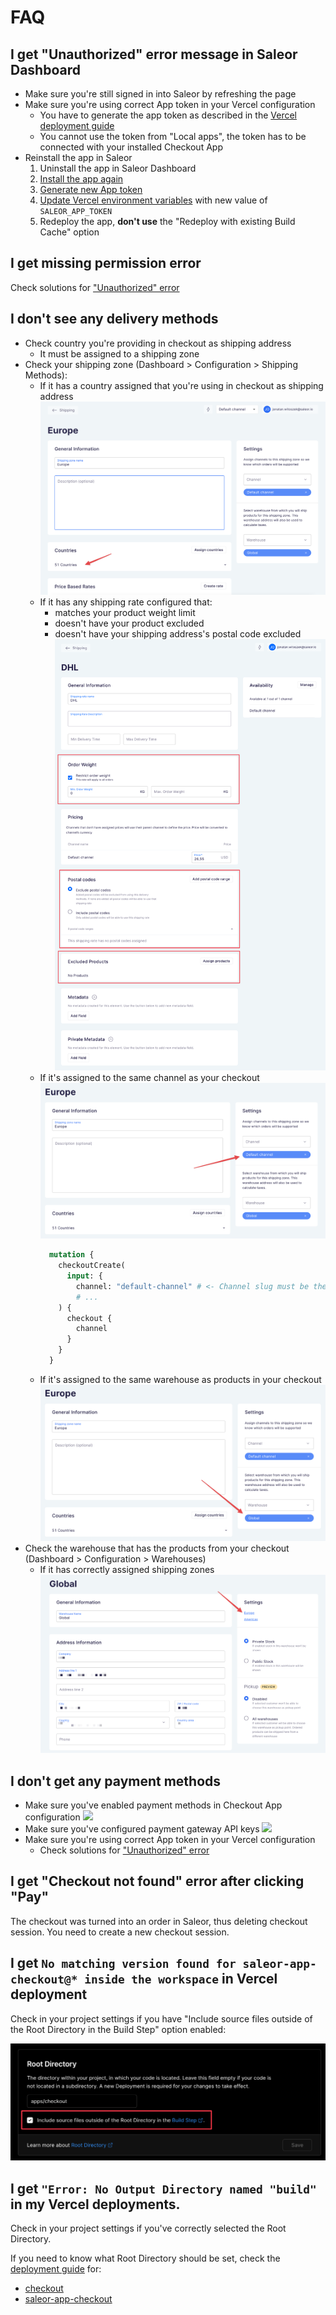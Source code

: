 # FAQ

## I get "Unauthorized" error message in Saleor Dashboard

- Make sure you're still signed in into Saleor by refreshing the page
- Make sure you're using correct App token in your Vercel configuration
  - You have to generate the app token as described in the [Vercel deployment guide](./vercel.md#5-generate-app-token)
  - You cannot use the token from "Local apps", the token has to be connected with your installed Checkout App
- Reinstall the app in Saleor
  1. Uninstall the app in Saleor Dashboard
  2. [Install the app again](./vercel.md#4-install-the-app-in-saleor)
  3. [Generate new App token](./vercel.md#5-generate-app-token)
  4. [Update Vercel environment variables](./vercel.md#6-update-environment-variables-in-vercel) with new value of `SALEOR_APP_TOKEN`
  5. Redeploy the app, **don't use** the "Redeploy with existing Build Cache" option

## I get missing permission error

Check solutions for ["Unauthorized" error](#i-get-unauthorized-error-message-in-saleor-dashboard)

## I don't see any delivery methods

- Check country you're providing in checkout as shipping address
  - It must be assigned to a shipping zone
- Check your shipping zone (Dashboard > Configuration > Shipping Methods):
  - If it has a country assigned that you're using in checkout as shipping address
    ![](./screenshots/faq/shipping-zone-countries.png)
  - If it has any shipping rate configured that:
    - matches your product weight limit
    - doesn't have your product excluded
    - doesn't have your shipping address's postal code excluded
      ![](./screenshots/faq/shipping-zone-shipping-rate.png)
  - If it's assigned to the same channel as your checkout
    ![](./screenshots/faq/shipping-zone-channels.png)
    ```graphql
      mutation {
        checkoutCreate(
          input: {
            channel: "default-channel" # <- Channel slug must be the same as in shipping zone
            # ...
        ) {
          checkout {
            channel
          }
        }
      }
    ```
  - If it's assigned to the same warehouse as products in your checkout
    ![](./screenshots/faq/shipping-zone-warehouses.png)
- Check the warehouse that has the products from your checkout (Dashboard > Configuration > Warehouses)
  - If it has correctly assigned shipping zones
    ![](./screenshots/faq/warehouse-shipping-zones.png)

## I don't get any payment methods

- Make sure you've enabled payment methods in Checkout App configuration
  ![](./screenshots/faq/saleor-app-checkout-payment-methods.png)
- Make sure you've configured payment gateway API keys
  ![](./screenshots/faq/saleor-app-checkout-payment-api-keys.png)
- Make sure you're using correct App token in your Vercel configuration
  - Check solutions for ["Unauthorized" error](#i-get-unauthorized-error-message-in-saleor-dashboard)

## I get "Checkout not found" error after clicking "Pay"

The checkout was turned into an order in Saleor, thus deleting checkout session. You need to create a new checkout session.

## I get `No matching version found for saleor-app-checkout@* inside the workspace` in Vercel deployment

Check in your project settings if you have "Include source files outside of the Root Directory in the Build Step" option enabled:

![](./screenshots/faq/vercel-include-source-files.png)

## I get `"Error: No Output Directory named "build"` in my Vercel deployments.

Check in your project settings if you've correctly selected the Root Directory.

If you need to know what Root Directory should be set, check the [deployment guide](./vercel.md) for:

- [checkout](./vercel.md#2-configure-new-project-for-checkout)
- [saleor-app-checkout](./vercel.md#2-configuring-new-project-for-saleor-app-checkout)
